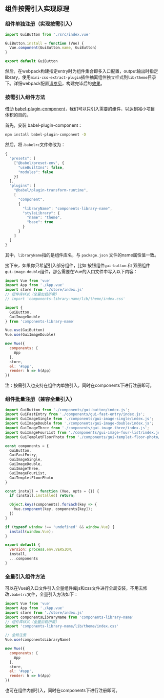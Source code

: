 ## 组件按需引入实现原理

### 组件单独注册（实现按需引入）

```js
import GuiButton from './src/index.vue'

GuiButton.install = function (Vue) {
  Vue.component(GuiButton.name, GuiButton)
}

export default GuiButton
```
然后，在webpack构建指定entry时为组件集合即多入口配置，output输出时指定library，使用`mini-css-extract-plugin`插件抽离组件独立样式到`lib/theme`目录下。详细webpack配置[请参见](https://github.com/james9527/components-demand-loading/tree/main/build/webpack.prod.multiple.conf.js)，构建完毕后的[效果](https://github.com/james9527/components-demand-loading/tree/main/lib)。

### 按需引入组件方法

借助 [babel-plugin-component](https://github.com/QingWei-Li/babel-plugin-component)，我们可以只引入需要的组件，以达到减小项目体积的目的。

首先，安装 babel-plugin-component：

```sh
npm install babel-plugin-component -D
```

然后，将`.babelrc`文件修改为：

```js
{
  "presets": [
    ["@babel/preset-env", {
      "useBuiltIns": false,
      "modules": false
    }]
  ],
  "plugins": [
    "@babel/plugin-transform-runtime",
    [ 
      "component",
      {
        "libraryName": "components-library-name",
        "styleLibrary": {
          "name": "theme",
          "base": true
        }
      }
    ]
  ]
}
```
其中，`libraryName`指的是组件库名，与 `package.json` 文件的name属性值一致。

接下来，如果你只希望引入部分组件，比如 按钮组件`gui-button` 和 双图组件`gui-image-double`组件，那么需要在Vue的入口文件中写入以下内容：

```js
import Vue from 'vue'
import App from './App.vue'
import store from './store/index.js'
// 组件库样式（全量加载所需）
// import 'components-library-name/lib/theme/index.css'

import {
  GuiButton,
  GuiImageDouble
} from 'components-library-name'

Vue.use(GuiButton)
Vue.use(GuiImageDouble)

new Vue({
  components: {
    App
  },
  store,
  el: '#app',
  render: h => h(App)
})
```
注：按需引入也支持在组件内单独引入，同时在components下进行注册即可。


### 组件批量注册（兼容全量引入）

```js
import GuiButton from './components/gui-button/index.js';
import GuiFastEntry from './components/gui-fast-entry/index.js';
import GuiImageSingle from './components/gui-image-single/index.js';
import GuiImageDouble from './components/gui-image-double/index.js';
import GuiImageThree from './components/gui-image-three/index.js';
import GuiImageFourList from './components/gui-image-four-list/index.js';
import GuiTempletFloorPhoto from './components/gui-templet-floor-photo/index.js';

const components = {
  GuiButton,
  GuiFastEntry,
  GuiImageSingle,
  GuiImageDouble,
  GuiImageThree,
  GuiImageFourList,
  GuiTempletFloorPhoto
}

const install = function (Vue, opts = {}) {
  if (install.installed) return;

  Object.keys(components).forEach(key => {
    Vue.component(key, components[key]);
  })
}

if (typeof window !== 'undefined' && window.Vue) {
  install(window.Vue);
}

export default {
  version: process.env.VERSION,
  install,
  ...components
}

```

### 全量引入组件方法
可以在Vue的入口文件引入全量组件库js和css文件进行全局安装，不用去修改`.babelrc`文件，全量引入方法如下：

```js
import Vue from 'vue'
import App from './App.vue'
import store from './store/index.js'
import componentsLibraryName from 'components-library-name'
// 组件库样式（全量加载所需）
import 'components-library-name/lib/theme/index.css'

// 全局注册
Vue.use(componentsLibraryName)

new Vue({
  components: {
    App
  },
  store,
  el: '#app',
  render: h => h(App)
})
```
也可在组件内部引入，同时在components下进行注册即可。

